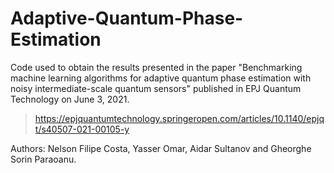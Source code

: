 # Adaptive-Quantum-Phase-Estimation

Code used to obtain the results presented in the paper "Benchmarking machine learning algorithms for adaptive quantum phase estimation with noisy intermediate-scale quantum sensors" published in EPJ Quantum Technology on June 3, 2021.

> https://epjquantumtechnology.springeropen.com/articles/10.1140/epjqt/s40507-021-00105-y

Authors: Nelson Filipe Costa, Yasser Omar, Aidar Sultanov and Gheorghe Sorin Paraoanu.
